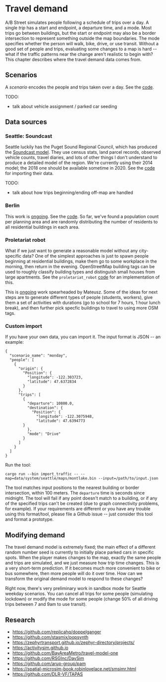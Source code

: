 # Travel demand

A/B Street simulates people following a schedule of trips over a day. A single
_trip_ has a start and endpoint, a departure time, and a mode. Most trips go
between buildings, but the start or endpoint may also be a border intersection
to represent something outside the map boundaries. The mode specifies whether
the person will walk, bike, drive, or use transit. Without a good set of people
and trips, evaluating some changes to a map is hard -- what if the traffic
patterns near the change aren't realistic to begin with? This chapter describes
where the travel demand data comes from.

## Scenarios

A _scenario_ encodes the people and trips taken over a day. See the
[code](https://github.com/dabreegster/abstreet/blob/master/sim/src/make/scenario.rs).

TODO:

- talk about vehicle assignment / parked car seeding

## Data sources

### Seattle: Soundcast

Seattle luckily has the Puget Sound Regional Council, which has produced the
[Soundcast model](https://www.psrc.org/activity-based-travel-model-soundcast).
They use census stats, land parcel records, observed vehicle counts, travel
diaries, and lots of other things I don't understand to produce a detailed model
of the region. We're currently using their 2014 model; the 2018 one should be
available sometime in 2020. See the
[code](https://github.com/dabreegster/abstreet/tree/master/importer/src/soundcast)
for importing their data.

TODO:

- talk about how trips beginning/ending off-map are handled

### Berlin

This work is [ongoing](https://github.com/dabreegster/abstreet/issues/119). See
the
[code](https://github.com/dabreegster/abstreet/blob/master/importer/src/berlin.rs).
So far, we've found a population count per planning area and are randomly
distributing the number of residents to all residential buildings in each area.

### Proletariat robot

What if we just want to generate a reasonable model without any city-specific
data? One of the simplest approaches is just to spawn people beginning at
residential buildings, make them go to some workplace in the morning, then
return in the evening. OpenStreetMap building tags can be used to roughly
classify building types and distinguish small houses from large apartments. See
the `proletariat_robot`
[code](https://github.com/dabreegster/abstreet/blob/master/sim/src/make/activity_model.rs)
for an implementation of this.

This is [ongoing](https://github.com/dabreegster/abstreet/issues/154) work
spearheaded by Mateusz. Some of the ideas for next steps are to generate
different types of people (students, workers), give them a set of activities
with durations (go to school for 7 hours, 1 hour lunch break), and then further
pick specfic buildings to travel to using more OSM tags.

### Custom import

If you have your own data, you can import it. The input format is JSON -- an
example:

```
{
  "scenario_name": "monday",
  "people": [
    {
      "origin": {
        "Position": {
          "longitude": -122.303723,
          "latitude": 47.6372834
        }
      },
      "trips": [
        {
          "departure": 10800.0,
          "destination": {
            "Position": {
              "longitude": -122.3075948,
              "latitude": 47.6394773
	    }
          },
          "mode": "Drive"
        }
      ]
    }
  ]
}
```

Run the tool:

```
cargo run --bin import_traffic -- --map=data/system/seattle/maps/montlake.bin --input=/path/to/input.json
```

The tool matches input positions to the nearest building or border intersection,
within 100 meters. The `departure` time is seconds since midnight. The tool will
fail if any point doesn't match to a building, or if any of the specified trips
can't be created (due to graph connectivity problems, for example). If your
requirements are different or you have any trouble using this format/tool,
please file a Github issue -- just consider this tool and format a prototype.

## Modifying demand

The travel demand model is extremely fixed; the main effect of a different
random number seed is currently to initially place parked cars in specific
spots. When the player makes changes to the map, exactly the same people and
trips are simulated, and we just measure how trip time changes. This is a very
short-term prediction. If it becomes much more convenient to bike or bus
somewhere, then more people will do it over time. How can we transform the
original demand model to respond to these changes?

Right now, there's very preliminary work in sandbox mode for Seattle weekday
scenarios. You can cancel all trips for some people (simulating lockdown) or
modify the mode for some people (change 50% of all driving trips between 7 and
9am to use transit).

## Research

- <https://github.com/replicahq/doppelganger>
- <https://github.com/stasmix/popsynth>
- <https://zephyrtransport.github.io/zephyr-directory/projects/>
- <https://activitysim.github.io>
- <https://github.com/BayAreaMetro/travel-model-one>
- <https://github.com/RSGInc/DaySim>
- <https://github.com/arup-group/pam>
- <https://spatial-microsim-book.robinlovelace.net/smsimr.html>
- https://github.com/DLR-VF/TAPAS
